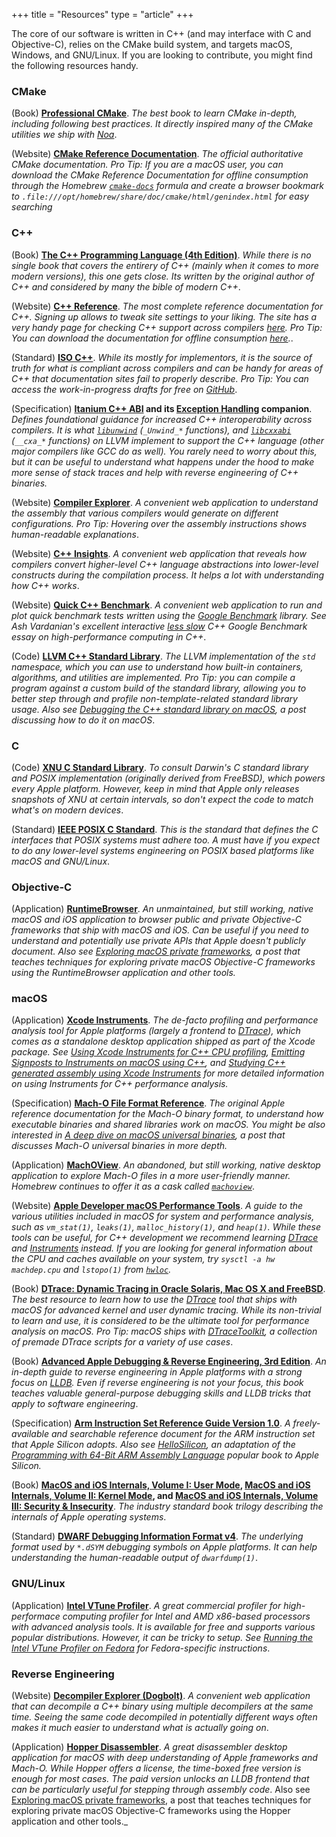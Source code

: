 +++
title = "Resources"
type = "article"
+++

The core of our software is written in C++ (and may interface with C and
Objective-C), relies on the CMake build system, and targets macOS, Windows, and
GNU/Linux. If you are looking to contribute, you might find the following
resources handy.

### CMake

(Book) [**Professional CMake**](https://crascit.com/professional-cmake/). _The
best book to learn CMake in-depth, including following best practices.  It
directly inspired many of the CMake utilities we ship with
[Noa](https://github.com/sourcemeta/noa)_.

(Website) [**CMake Reference
Documentation**](https://cmake.org/cmake/help/latest/). _The official
authoritative CMake documentation. Pro Tip: If you are a macOS user, you can
download the CMake Reference Documentation for offline consumption through the
Homebrew [`cmake-docs`](https://formulae.brew.sh/formula/cmake-docs) formula
and create a browser bookmark to
`.file:///opt/homebrew/share/doc/cmake/html/genindex.html` for easy searching_

### C++

(Book) [**The C++ Programming Language (4th
Edition)**](https://stroustrup.com/4th.html). _While there is no single book
that covers the entirery of C++ (mainly when it comes to more modern versions),
this one gets close. Its written by the original author of C++ and considered
by many the bible of modern C++_.

(Website) [**C++ Reference**](http://www.cppreference.com). _The most complete
reference documentation for C++. Signing up allows to tweak site settings to
your liking. The site has a very handy page for checking C++ support across
compilers [here](https://en.cppreference.com/w/cpp/compiler_support). Pro Tip:
You can download the documentation for offline consumption
[here](https://en.cppreference.com/w/Cppreference:Archives)._.

(Standard) [**ISO C++**](https://isocpp.org/std/the-standard). _While its
mostly for implementors, it is the source of truth for what is compliant across
compilers and can be handy for areas of C++ that documentation sites fail to
properly describe. Pro Tip: You can access the work-in-progress drafts for free
on [GitHub](https://github.com/cplusplus/draft)_.

(Specification) **[Itanium C++
ABI](https://itanium-cxx-abi.github.io/cxx-abi/abi.html) and its [Exception
Handling](https://itanium-cxx-abi.github.io/cxx-abi/abi-eh.html) companion**.
_Defines foundational guidance for increased C++ interoperability across
compilers. It is what
[`libunwind`](https://clang.llvm.org/docs/Toolchain.html#unwind-library)
(`_Unwind_*` functions), and [`libcxxabi`](https://libcxxabi.llvm.org)
(`__cxa_*` functions) on LLVM implement to support the C++ language (other
major compilers like GCC do as well). You rarely need to worry about this, but
it can be useful to understand what happens under the hood to make more sense
of stack traces and help with reverse engineering of C++ binaries._

(Website) [**Compiler Explorer**](https://godbolt.org). _A convenient web
application to understand the assembly that various compilers would generate on
different configurations. Pro Tip: Hovering over the assembly instructions
shows human-readable explanations_.

(Website) [**C++ Insights**](https://cppinsights.io). _A convenient web
application that reveals how compilers convert higher-level C++ language
abstractions into lower-level constructs during the compilation process. It
helps a lot with understanding how C++ works_.

(Website) [**Quick C++ Benchmark**](https://quick-bench.com). _A convenient web
application to run and plot quick benchmark tests written using the [Google
Benchmark](https://github.com/google/benchmark) library. See Ash Vardanian's
excellent interactive [less
slow](https://github.com/ashvardanian/less_slow.cpp/blob/main/less_slow.cpp)
C++ Google Benchmark essay on high-performance computing in C++_.

(Code) [**LLVM C++ Standard
Library**](https://github.com/llvm/llvm-project/tree/main/libcxx). _The LLVM
implementation of the `std` namespace, which you can use to understand how
built-in containers, algorithms, and utilities are implemented. Pro Tip: you
can compile a program against a custom build of the standard library, allowing
you to better step through and profile non-template-related standard library
usage. Also see [Debugging the C++ standard library on
macOS](https://www.jviotti.com/2022/05/05/debugging-the-cxx-standard-library-on-macos.html),
a post discussing how to do it on macOS_.

### C

(Code) [**XNU C Standard
Library**](https://github.com/apple-oss-distributions/xnu/tree/main/bsd/sys).
_To consult Darwin's C standard library and POSIX implementation (originally
derived from FreeBSD), which powers every Apple platform. However, keep in mind
that Apple only releases snapshots of XNU at certain intervals, so don't expect
the code to match what's on modern devices_.

(Standard) [**IEEE POSIX C
Standard**](https://standards.ieee.org/ieee/1003.1/7101/). _This is the
standard that defines the C interfaces that POSIX systems must adhere too. A
must have if you expect to do any lower-level systems engineering on POSIX
based platforms like macOS and GNU/Linux_.

### Objective-C

(Application) [**RuntimeBrowser**](https://github.com/nst/RuntimeBrowser). _An
unmaintained, but still working, native macOS and iOS application to browser
public and private Objective-C frameworks that ship with macOS and iOS. Can be
useful if you need to understand and potentially use private APIs that Apple
doesn't publicly document. Also see [Exploring macOS private
frameworks](https://www.jviotti.com/2023/11/20/exploring-macos-private-frameworks.html),
a post that teaches techniques for exploring private macOS Objective-C
frameworks using the RuntimeBrowser application and other tools._

### macOS

(Application) [**Xcode
Instruments**](https://help.apple.com/instruments/mac/current/#/dev7b09c84f5).
_The de-facto profiling and performance analysis tool for Apple platforms
(largely a frontend to [DTrace](https://dtrace.org/about/)), which comes as a
standalone desktop application shipped as part of the Xcode package. See [Using
Xcode Instruments for C++ CPU
profiling](https://www.jviotti.com/2024/01/29/using-xcode-instruments-for-cpp-cpu-profiling.html),
[Emitting Signposts to Instruments on macOS using
C++](https://www.jviotti.com/2022/02/21/emitting-signposts-to-instruments-on-macos-using-cpp.html),
and [Studying C++ generated assembly using Xcode
Instruments](https://www.jviotti.com/2025/03/21/studying-cpp-generated-assembly-using-xcode-instruments.html)
for more detailed information on using Instruments for C++ performance
analysis._

(Specification) [**Mach-O File Format
Reference**](https://github.com/aidansteele/osx-abi-macho-file-format-reference/blob/master/Mach-O_File_Format.pdf).
_The original Apple reference documentation for the Mach-O binary format, to
understand how executable binaries and shared libraries work on macOS. You
might be also interested in [A deep dive on macOS universal
binaries](https://www.jviotti.com/2021/07/23/a-deep-dive-on-macos-universal-binaries.html),
a post that discusses Mach-O universal binaries in more depth._

(Application) [**MachOView**](https://sourceforge.net/projects/machoview/). _An
abandoned, but still working, native desktop application to explore Mach-O
files in a more user-friendly manner. Homebrew continues to offer it as a cask
called [`machoview`](https://formulae.brew.sh/cask/machoview)_.

(Website) [**Apple Developer macOS Performance
Tools**](https://developer.apple.com/library/archive/documentation/Performance/Conceptual/PerformanceOverview/PerformanceTools/PerformanceTools.html).
_A guide to the various utilities included in macOS for system and performance
analysis, such as `vm_stat(1)`, `leaks(1)`, `malloc_history(1)`, and `heap(1)`.
While these tools can be useful, for C++ development we recommend learning
[DTrace](https://dtrace.org/about/) and
[Instruments](https://help.apple.com/instruments/mac/10.0/) instead. If you are
looking for general information about the CPU and caches available on your
system, try `sysctl -a hw machdep.cpu` and `lstopo(1)` from
[`hwloc`](https://formulae.brew.sh/formula/hwloc)._

(Book) [**DTrace: Dynamic Tracing in Oracle Solaris, Mac OS X and
FreeBSD**](https://www.amazon.com/gp/product/0132091518). _The best resource to
learn how to use the [DTrace](https://dtrace.org/about/) tool that ships with
macOS for advanced kernel and user dynamic tracing. While its non-trivial to
learn and use, it is considered to be the ultimate tool for performance
analysis on macOS. Pro Tip: macOS ships with
[DTraceToolkit](https://github.com/opendtrace/toolkit), a collection of premade
DTrace scripts for a variety of use cases_.

(Book) [**Advanced Apple Debugging & Reverse Engineering, 3rd
Edition**](https://www.kodeco.com/books/advanced-apple-debugging-reverse-engineering/v3.0).
_An in-depth guide to reverse engineering in Apple platforms with a strong
focus on [LLDB](https://lldb.llvm.org). Even if reverse engineering is not your
focus, this book teaches valuable general-purpose debugging skills and LLDB
tricks that apply to software engineering_.

(Specification) [**Arm Instruction Set Reference Guide Version
1.0**](https://developer.arm.com/documentation/100076/0100). _A
freely-available and searchable reference document for the ARM instruction set
that Apple Silicon adopts. Also see
[HelloSilicon](https://github.com/below/HelloSilicon), an adaptation of the
[Programming with 64-Bit ARM Assembly
Language](https://link.springer.com/book/10.1007/978-1-4842-5881-1) popular
book to Apple Silicon._

(Book) **[MacOS and iOS Internals, Volume I: User
Mode](https://www.amazon.com/MacOS-iOS-Internals-User-Mode/dp/099105556X),
[MacOS and iOS Internals, Volume II: Kernel
Mode](https://www.amazon.com/dp/0991055578), and [MacOS and iOS Internals,
Volume III: Security & Insecurity](https://www.amazon.com/dp/0991055535)**.
_The industry standard book trilogy describing the internals of Apple operating
systems_.

(Standard) [**DWARF Debugging Information Format
v4**](https://dwarfstd.org/doc/DWARF4.pdf). _The underlying format used by
`*.dSYM` debugging symbols on Apple platforms. It can help understanding the
human-readable output of `dwarfdump(1)`_.

### GNU/Linux

(Application) [**Intel VTune
Profiler**](https://www.intel.com/content/www/us/en/developer/tools/oneapi/vtune-profiler.html).
_A great commercial profiler for high-performace computing profiler for Intel
and AMD x86-based processors with advanced analysis tools. It is available for
free and supports various popular distributions. However, it can be tricky to
setup. See [Running the Intel VTune Profiler on
Fedora](https://www.jviotti.com/2024/10/08/running-the-intel-vtune-profiler-on-fedora.html)
for Fedora-specific instructions_.

### Reverse Engineering

(Website) [**Decompiler Explorer (Dogbolt)**](https://dogbolt.org). _A
convenient web application that can decompile a C++ binary using multiple
decompilers at the same time. Seeing the same code decompiled in potentially
different ways often makes it much easier to understand what is actually going
on_.

(Application) [**Hopper Disassembler**](https://www.hopperapp.com). _A great
disassembler desktop application for macOS with deep understanding of Apple
frameworks and Mach-O. While Hopper offers a license, the time-boxed free
version is enough for most cases. The paid version unlocks an LLDB frontend
that can be particularly useful for stepping through assembly code_. Also see
[Exploring macOS private
frameworks](https://www.jviotti.com/2023/11/20/exploring-macos-private-frameworks.html),
a post that teaches techniques for exploring private macOS Objective-C
frameworks using the Hopper application and other tools._
